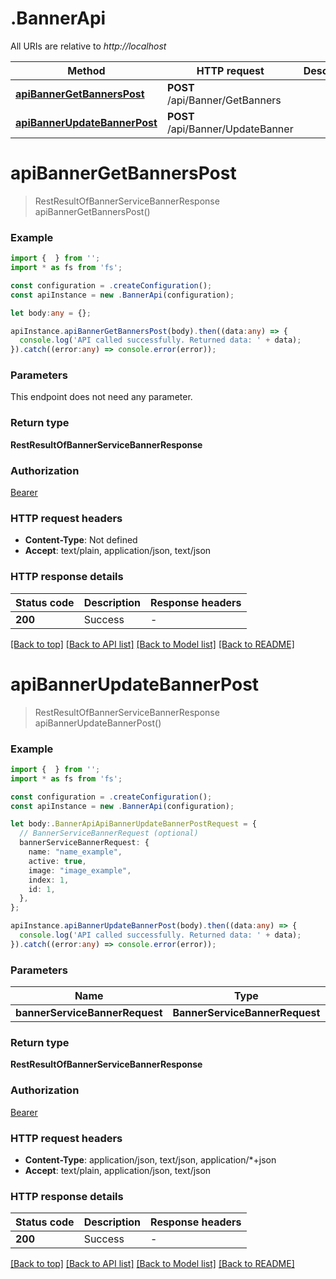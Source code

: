 # .BannerApi

All URIs are relative to *http://localhost*

Method | HTTP request | Description
------------- | ------------- | -------------
[**apiBannerGetBannersPost**](BannerApi.md#apiBannerGetBannersPost) | **POST** /api/Banner/GetBanners | 
[**apiBannerUpdateBannerPost**](BannerApi.md#apiBannerUpdateBannerPost) | **POST** /api/Banner/UpdateBanner | 


# **apiBannerGetBannersPost**
> RestResultOfBannerServiceBannerResponse apiBannerGetBannersPost()


### Example


```typescript
import {  } from '';
import * as fs from 'fs';

const configuration = .createConfiguration();
const apiInstance = new .BannerApi(configuration);

let body:any = {};

apiInstance.apiBannerGetBannersPost(body).then((data:any) => {
  console.log('API called successfully. Returned data: ' + data);
}).catch((error:any) => console.error(error));
```


### Parameters
This endpoint does not need any parameter.


### Return type

**RestResultOfBannerServiceBannerResponse**

### Authorization

[Bearer](README.md#Bearer)

### HTTP request headers

 - **Content-Type**: Not defined
 - **Accept**: text/plain, application/json, text/json


### HTTP response details
| Status code | Description | Response headers |
|-------------|-------------|------------------|
**200** | Success |  -  |

[[Back to top]](#) [[Back to API list]](README.md#documentation-for-api-endpoints) [[Back to Model list]](README.md#documentation-for-models) [[Back to README]](README.md)

# **apiBannerUpdateBannerPost**
> RestResultOfBannerServiceBannerResponse apiBannerUpdateBannerPost()


### Example


```typescript
import {  } from '';
import * as fs from 'fs';

const configuration = .createConfiguration();
const apiInstance = new .BannerApi(configuration);

let body:.BannerApiApiBannerUpdateBannerPostRequest = {
  // BannerServiceBannerRequest (optional)
  bannerServiceBannerRequest: {
    name: "name_example",
    active: true,
    image: "image_example",
    index: 1,
    id: 1,
  },
};

apiInstance.apiBannerUpdateBannerPost(body).then((data:any) => {
  console.log('API called successfully. Returned data: ' + data);
}).catch((error:any) => console.error(error));
```


### Parameters

Name | Type | Description  | Notes
------------- | ------------- | ------------- | -------------
 **bannerServiceBannerRequest** | **BannerServiceBannerRequest**|  |


### Return type

**RestResultOfBannerServiceBannerResponse**

### Authorization

[Bearer](README.md#Bearer)

### HTTP request headers

 - **Content-Type**: application/json, text/json, application/*+json
 - **Accept**: text/plain, application/json, text/json


### HTTP response details
| Status code | Description | Response headers |
|-------------|-------------|------------------|
**200** | Success |  -  |

[[Back to top]](#) [[Back to API list]](README.md#documentation-for-api-endpoints) [[Back to Model list]](README.md#documentation-for-models) [[Back to README]](README.md)


